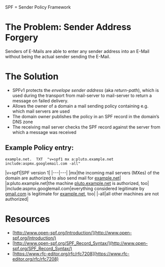 SPF = Sender Policy Framework

# The Problem: Sender Address Forgery

Senders of E-Mails are able to enter any sender address into an E-Mail without being the actual sender sending the E-Mail.

# The Solution

- SPFv1 protects the _envelope sender address_ (aka _return-path_), which is used during the transport from mail-server to mail-server to return a message on failed delivery.
- Allows the owner of a domain a mail sending policy containing e.g. which mail servers are used
- The domain owner publishes the policy in an SPF record in the domain’s DNS zone
- The receiving mail server checks the SPF record against the server from which a message was received

## Example Policy entry:

```
example.net.  TXT  "v=spf1 mx a:pluto.example.net include:aspmx.googlemail.com -all"
```

|v=spf1|SPF version 1|
    |---|---|
    |mx|the incoming mail servers (MXes) of the domain are authorized to also send mail for [example.net](http://example.net)|
    |a:pluto.example.net|the machine [pluto.example.net](http://pluto.example.net) is authorized, too|
    |include:aspmx.googlemail.com|everything considered legitimate by [gmail.com](http://gmail.com) is legitimate for [example.net](http://example.net), too|
    |-all|all other machines are not authorized|

# Resources

- [http://www.open-spf.org/Introduction/](http://www.open-spf.org/Introduction/)
- [http://www.open-spf.org/SPF_Record_Syntax/](http://www.open-spf.org/SPF_Record_Syntax/)
- [https://www.rfc-editor.org/rfc/rfc7208](https://www.rfc-editor.org/rfc/rfc7208)